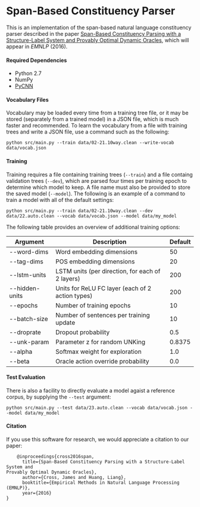 # Span-Based Constituency Parser

This is an implementation of the span-based natural language constituency parser described in the paper [Span-Based Constituency Parsing with a Structure-Label System and Provably Optimal Dynamic Oracles](http://people.oregonstate.edu/~crossj/emnlp_2016.pdf), which will appear in *EMNLP* (2016).

#### Required Dependencies

 * Python 2.7
 * NumPy
 * [PyCNN](https://github.com/clab/cnn/blob/master/INSTALL.md)

#### Vocabulary Files

Vocabulary may be loaded every time from a training tree file, or it may be stored (separately from a trained model) in a JSON file, which is much faster and recommended. To learn the vocabulary from a file with training trees and write a JSON file, use a command such as the following:

```
python src/main.py --train data/02-21.10way.clean --write-vocab data/vocab.json
```

#### Training

Training requires a file containing training trees (`--train`) and a file containg validation trees (`--dev`), which are parsed four times per training epoch to determine which model to keep. A file name must also be provided to store the saved model (`--model`). The following is an example of a command to train a model with all of the default settings:

```
python src/main.py --train data/02-21.10way.clean --dev data/22.auto.clean --vocab data/vocab.json --model data/my_model
```

The following table provides an overview of additional training options:

Argument | Description | Default
--- | --- | ---
--word-dims | Word embedding dimensions | 50
--tag-dims  | POS embedding dimensions  | 20
--lstm-units | LSTM units (per direction, for each of 2 layers) | 200
--hidden-units | Units for ReLU FC layer (each of 2 action types) | 200
--epochs | Number of training epochs | 10
--batch-size | Number of sentences per training update | 10
--droprate | Dropout probability | 0.5
--unk-param | Parameter z for random UNKing | 0.8375
--alpha | Softmax weight for exploration | 1.0
--beta | Oracle action override probability | 0.0


#### Test Evaluation

There is also a facility to directly evaluate a model agaist a reference corpus, by supplying the `--test` argument:

```
python src/main.py --test data/23.auto.clean --vocab data/vocab.json --model data/my_model
```

#### Citation

If you use this software for research, we would appreciate a citation to our paper:

```
    @inproceedings{cross2016span,
      title={Span-Based Constituency Parsing with a Structure-Label System and
Provably Optimal Dynamic Oracles},
      author={Cross, James and Huang, Liang},
      booktitle={Empirical Methods in Natural Language Processing (EMNLP)},
      year={2016}
}
```